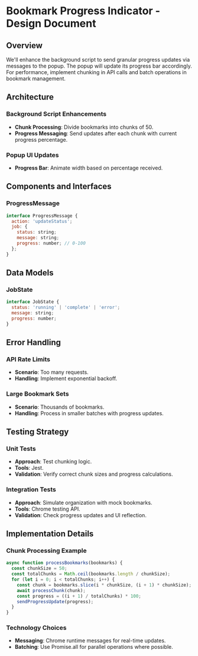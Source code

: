 
# Bookmark Progress Indicator - Design Document

## Overview

We'll enhance the background script to send granular progress updates via messages to the popup. The popup will update its progress bar accordingly. For performance, implement chunking in API calls and batch operations in bookmark management.

## Architecture

### Background Script Enhancements
- **Chunk Processing**: Divide bookmarks into chunks of 50.
- **Progress Messaging**: Send updates after each chunk with current progress percentage.

### Popup UI Updates
- **Progress Bar**: Animate width based on percentage received.

## Components and Interfaces

### ProgressMessage
```javascript
interface ProgressMessage {
  action: 'updateStatus';
  job: {
    status: string;
    message: string;
    progress: number; // 0-100
  };
}
```

## Data Models

### JobState
```javascript
interface JobState {
  status: 'running' | 'complete' | 'error';
  message: string;
  progress: number;
}
```

## Error Handling

### API Rate Limits
- **Scenario**: Too many requests.
- **Handling**: Implement exponential backoff.

### Large Bookmark Sets
- **Scenario**: Thousands of bookmarks.
- **Handling**: Process in smaller batches with progress updates.

## Testing Strategy

### Unit Tests
- **Approach**: Test chunking logic.
- **Tools**: Jest.
- **Validation**: Verify correct chunk sizes and progress calculations.

### Integration Tests
- **Approach**: Simulate organization with mock bookmarks.
- **Tools**: Chrome testing API.
- **Validation**: Check progress updates and UI reflection.

## Implementation Details

### Chunk Processing Example
```javascript
async function processBookmarks(bookmarks) {
  const chunkSize = 50;
  const totalChunks = Math.ceil(bookmarks.length / chunkSize);
  for (let i = 0; i < totalChunks; i++) {
    const chunk = bookmarks.slice(i * chunkSize, (i + 1) * chunkSize);
    await processChunk(chunk);
    const progress = ((i + 1) / totalChunks) * 100;
    sendProgressUpdate(progress);
  }
}
```

### Technology Choices
- **Messaging**: Chrome runtime messages for real-time updates.
- **Batching**: Use Promise.all for parallel operations where possible. 
